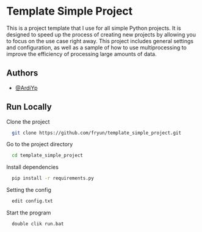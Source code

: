 
# Template Simple Project

This is a project template that I use for all simple Python projects. It is designed to speed up the process of creating new projects by allowing you to focus on the use case right away.
This project includes general settings and configuration, as well as a sample of how to use multiprocessing to improve the efficiency of processing large amounts of data.


## Authors

- [@ArdiYp](https://www.github.com/fryun)

## Run Locally

Clone the project

```bash
  git clone https://github.com/fryun/template_simple_project.git
```

Go to the project directory

```bash
  cd template_simple_project
```

Install dependencies

```bash
  pip install -r requirements.py
```

Setting the config

```bash
  edit config.txt
```

Start the program

```bash
  double clik run.bat
```

